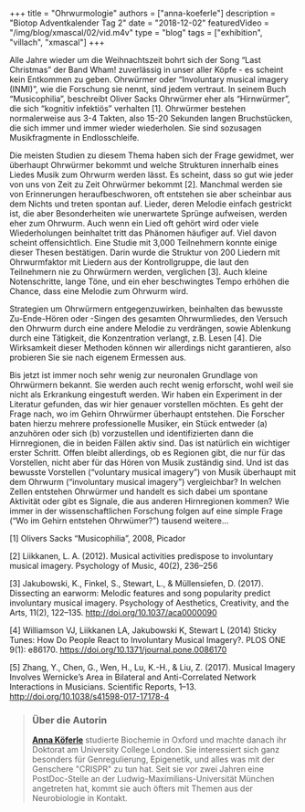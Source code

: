 +++
title = "Ohrwurmologie"
authors = ["anna-koeferle"]
description = "Biotop Adventkalender Tag 2"
date = "2018-12-02"
featuredVideo = "/img/blog/xmascal/02/vid.m4v"
type = "blog"
tags = ["exhibition", "villach", "xmascal"]
+++

Alle Jahre wieder um die Weihnachtszeit bohrt sich der Song “Last Christmas” der Band Wham! zuverlässig in unser aller Köpfe - es scheint kein Entkommen zu geben. Ohrwürmer oder
“Involuntary musical imagery (INMI)”, wie die Forschung sie nennt, sind jedem vertraut. In seinem Buch “Musicophilia”, beschreibt Oliver Sacks Ohrwürmer eher als “Hirnwürmer”, die sich “kognitiv infektiös” verhalten [1]. Ohrwürmer bestehen normalerweise aus 3-4 Takten, also 15-20 Sekunden langen Bruchstücken, die sich immer und immer wieder wiederholen. Sie sind sozusagen Musikfragmente in Endlosschleife.

Die meisten Studien zu diesem Thema haben sich der Frage gewidmet, wer überhaupt Ohrwürmer bekommt und welche Strukturen innerhalb eines Liedes Musik zum Ohrwurm werden lässt. Es scheint, dass so gut wie jeder von uns von Zeit zu Zeit Ohrwürmer bekommt [2]. Manchmal werden sie von Erinnerungen heraufbeschworen, oft entstehen sie aber scheinbar aus dem Nichts und treten spontan auf. Lieder, deren Melodie einfach gestrickt ist, die aber Besonderheiten wie unerwartete Sprünge aufweisen, werden eher zum Ohrwurm. Auch wenn ein Lied oft gehört wird oder viele Wiederholungen beinhaltet tritt das Phänomen häufiger auf. Viel davon scheint offensichtlich. Eine Studie mit 3,000 Teilnehmern konnte einige dieser Thesen bestätigen. Darin wurde die Struktur von 200 Liedern mit Ohrwurmfaktor mit Liedern aus der Kontrollgruppe, die laut den Teilnehmern nie zu Ohrwürmern werden, verglichen [3]. Auch kleine Notenschritte, lange Töne, und ein eher beschwingtes Tempo erhöhen die Chance, dass eine Melodie zum Ohrwurm wird.

Strategien um Ohrwürmern entgegenzuwirken, beinhalten das bewusste Zu-Ende-Hören oder -Singen des gesamten Ohrwurmliedes, den Versuch den Ohrwurm durch eine andere Melodie zu verdrängen, sowie Ablenkung durch eine Tätigkeit, die Konzentration verlangt, z.B. Lesen [4]. Die Wirksamkeit dieser Methoden können wir allerdings nicht garantieren, also probieren Sie sie nach eigenem Ermessen aus.

Bis jetzt ist immer noch sehr wenig zur neuronalen Grundlage von Ohrwürmern bekannt. Sie werden auch recht wenig erforscht, wohl weil sie nicht als Erkrankung eingestuft werden. Wir haben ein Experiment in der Literatur gefunden, das wir hier genauer vorstellen möchten. Es geht der Frage nach, wo im Gehirn Ohrwürmer überhaupt entstehen. Die Forscher baten hierzu mehrere professionelle Musiker, ein Stück entweder (a) anzuhören oder sich (b) vorzustellen und identifizierten dann die Hirnregionen, die in beiden Fällen aktiv sind. Das ist natürlich ein wichtiger erster Schritt. Offen bleibt allerdings, ob es Regionen gibt, die nur für das Vorstellen, nicht aber für das Hören von Musik zuständig sind. Und ist das bewusste Vorstellen (“voluntary musical imagery”) von Musik überhaupt mit dem Ohrwurm (“involuntary musical imagery”) vergleichbar? In welchen Zellen entstehen Ohrwürmer und handelt es sich dabei um spontane Aktivität oder gibt es Signale, die aus anderen Hirnregionen kommen? Wie immer in der wissenschaftlichen Forschung folgen auf eine simple Frage (“Wo im Gehirn entstehen Ohrwümer?”) tausend weitere...

<!--more-->

[1] Olivers Sacks “Musicophilia”, 2008, Picador

[2] Liikkanen, L. A. (2012). Musical activities predispose to involuntary musical imagery. Psychology of Music, 40(2), 236–256

[3] Jakubowski, K., Finkel, S., Stewart, L., & Müllensiefen, D. (2017). Dissecting an earworm: Melodic features and song popularity predict involuntary musical imagery. Psychology of Aesthetics, Creativity, and the Arts, 11(2), 122–135. http://doi.org/10.1037/aca0000090

[4] Williamson VJ, Liikkanen LA, Jakubowski K, Stewart L (2014) Sticky Tunes: How Do People React to Involuntary Musical Imagery?. PLOS ONE 9(1): e86170. https://doi.org/10.1371/journal.pone.0086170

[5]  Zhang, Y., Chen, G., Wen, H., Lu, K.-H., & Liu, Z. (2017). Musical Imagery Involves Wernicke’s Area in Bilateral and Anti-Correlated Network Interactions in Musicians. Scientific Reports, 1–13. http://doi.org/10.1038/s41598-017-17178-4


> ### Über die Autorin
>**[Anna Köferle](http://biotop.co/de/person/anna-koeferle/)** studierte Biochemie in Oxford und machte danach ihr Doktorat am University College London. Sie interessiert sich ganz besonders für Genregulierung, Epigenetik, und alles was mit der Genschere "CRISPR" zu tun hat. Seit sie vor zwei Jahren eine PostDoc-Stelle an der Ludwig-Maximilians-Universität München angetreten hat, kommt sie auch öfters mit Themen aus der Neurobiologie in Kontakt.

